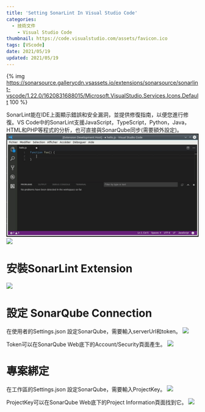 ```yaml
---
title: 'Setting SonarLint In Visual Studio Code'
categories:
  - 技術文件
	- Visual Studio Code
thumbnail: https://code.visualstudio.com/assets/favicon.ico
tags: [VScode]
date: 2021/05/19
updated: 2021/05/19
---
```


{% img https://sonarsource.gallerycdn.vsassets.io/extensions/sonarsource/sonarlint-vscode/1.22.0/1620831688015/Microsoft.VisualStudio.Services.Icons.Default  100 %}

SonarLint能在IDE上面顯示錯誤和安全漏洞，並提供修復指南，以便您進行修復。VS Code中的SonarLint支援JavaScript，TypeScript，Python，Java，HTML和PHP等程式的分析，也可直接與SonarQube同步(需要額外設定)。
![](https://github.com/SonarSource/sonarlint-vscode/raw/HEAD/images/sonarlint-vscode.gif)
![](https://github.com/SonarSource/sonarlint-vscode/raw/HEAD/images/sonarlint-rule-description.gif)

<!-- more --> 

# 安裝SonarLint Extension
![](https://i.imgur.com/k5qQMbL.png)

# 設定 SonarQube Connection
在使用者的Settings.json 設定SonarQube，需要輸入serverUrl和token。
![](https://i.imgur.com/CcfIArM.png)

Token可以在SonarQube Web底下的Account/Security頁面產生。
![](https://i.imgur.com/EDsnG4B.png)

# 專案綁定
在工作區的Settings.json 設定SonarQube，需要輸入ProjectKey。
![](https://imgur.com/RZPyA8X.png)

ProjectKey可以在SonarQube Web底下的Project Information頁面找到它。
![](https://i.imgur.com/9Py2rWR.png)
